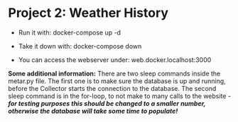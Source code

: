 # Project 2: Weather History

- Run it with:
  docker-compose up -d

- Take it down with:
  docker-compose down

- You can access the webserver under:
  web.docker.localhost:3000


**Some additional information:** 
There are two sleep commands inside the metar.py file. 
The first one is to make sure the database is up and running, before the Collector starts the connection to the database. 
The second sleep command is in the for-loop, to not make to many calls to the website - **_for testing purposes this should be changed to a smaller number, otherwise the database will take some time to populate!_**
